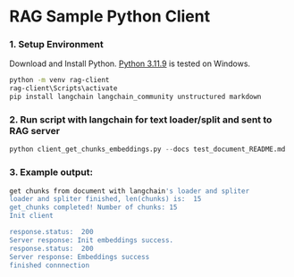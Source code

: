 # RAG Sample Python Client
### 1. Setup Environment
Download and Install Python. [Python 3.11.9](https://www.python.org/ftp/python/3.11.9/python-3.11.9-amd64.exe) is tested on Windows.
```bash
python -m venv rag-client
rag-client\Scripts\activate
pip install langchain langchain_community unstructured markdown
```

### 2. Run script with langchain for text loader/split and sent to RAG server
```python
python client_get_chunks_embeddings.py --docs test_document_README.md
```

### 3. Example output: 
```bash
get chunks from document with langchain's loader and spliter
loader and spliter finished, len(chunks) is:  15
get_chunks completed! Number of chunks: 15
Init client

response.status:  200
Server response: Init embeddings success.
response.status:  200
Server response: Embeddings success
finished connnection
```
